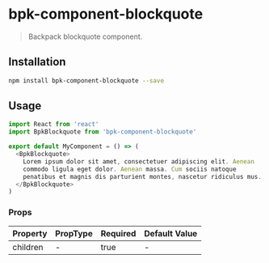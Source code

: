 # bpk-component-blockquote

> Backpack blockquote component.

## Installation

```sh
npm install bpk-component-blockquote --save
```

## Usage

```js
import React from 'react'
import BpkBlockquote from 'bpk-component-blockquote'

export default MyComponent = () => (
  <BpkBlockquote>
    Lorem ipsum dolor sit amet, consectetuer adipiscing elit. Aenean
    commodo ligula eget dolor. Aenean massa. Cum sociis natoque
    penatibus et magnis dis parturient montes, nascetur ridiculus mus.
  </BpkBlockquote>
)
```

### Props

| Property  | PropType | Required | Default Value |
| ----------| -------- | -------- | ------------- |
| children  | -        | true     | -             |
